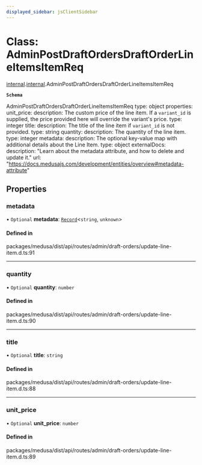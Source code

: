 ```yaml
---
displayed_sidebar: jsClientSidebar
---
```


# Class: AdminPostDraftOrdersDraftOrderLineItemsItemReq

[internal](../modules/internal-8.md).[internal](../modules/internal-8.internal.md).AdminPostDraftOrdersDraftOrderLineItemsItemReq

**`Schema`**

AdminPostDraftOrdersDraftOrderLineItemsItemReq
type: object
properties:
  unit_price:
    description: The custom price of the line item. If a `variant_id` is supplied, the price provided here will override the variant's price.
    type: integer
  title:
    description: The title of the line item if `variant_id` is not provided.
    type: string
  quantity:
    description: The quantity of the line item.
    type: integer
  metadata:
    description: The optional key-value map with additional details about the Line Item.
    type: object
    externalDocs:
      description: "Learn about the metadata attribute, and how to delete and update it."
      url: "https://docs.medusajs.com/development/entities/overview#metadata-attribute"

## Properties

### metadata

• `Optional` **metadata**: [`Record`](../modules/internal.md#record)<`string`, `unknown`\>

#### Defined in

packages/medusa/dist/api/routes/admin/draft-orders/update-line-item.d.ts:91

___

### quantity

• `Optional` **quantity**: `number`

#### Defined in

packages/medusa/dist/api/routes/admin/draft-orders/update-line-item.d.ts:90

___

### title

• `Optional` **title**: `string`

#### Defined in

packages/medusa/dist/api/routes/admin/draft-orders/update-line-item.d.ts:88

___

### unit\_price

• `Optional` **unit\_price**: `number`

#### Defined in

packages/medusa/dist/api/routes/admin/draft-orders/update-line-item.d.ts:89
